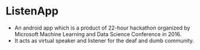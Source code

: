 # ListenApp

* An android app which is a product of 22-hour hackathon organized by Microsoft Machine Learning and Data Science Conference in 2016.
* It acts as virtual speaker and listener for the deaf and dumb community.
